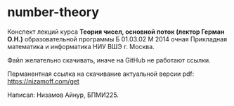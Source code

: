 # number-theory

Конспект лекций курса **Теория чисел, основной поток (лектор Герман О.Н.)** образовательной программы Б 01.03.02 М 2014 очная Прикладная математика и информатика НИУ ВШЭ г. Москва.

Файл желательно скачивать, иначе на GitHub не работают ссылки.

Перманентная ссылка на скачивание актуальной версии pdf: https://nizamoff.com/get

Написал: Низамов Айнур, БПМИ225.
